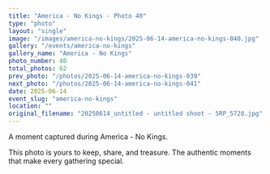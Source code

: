 ```yaml
---
title: "America - No Kings - Photo 40"
type: "photo"
layout: "single"
image: "/images/america-no-kings/2025-06-14-america-no-kings-040.jpg"
gallery: "/events/america-no-kings"
gallery_name: "America - No Kings"
photo_number: 40
total_photos: 62
prev_photo: "/photos/2025-06-14-america-no-kings-039"
next_photo: "/photos/2025-06-14-america-no-kings-041"
date: 2025-06-14
event_slug: "america-no-kings"
location: ""
original_filename: "20250614_untitled - untitled shoot - 5RP_5728.jpg"
---
```


A moment captured during America - No Kings.

This photo is yours to keep, share, and treasure. The authentic moments that make every gathering special.